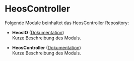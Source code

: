 # HeosController

Folgende Module beinhaltet das HeosController Repository:

- __HeosIO__ ([Dokumentation](HeosIO))  
	Kurze Beschreibung des Moduls.

- __HeosController__ ([Dokumentation](HeosController))  
	Kurze Beschreibung des Moduls.